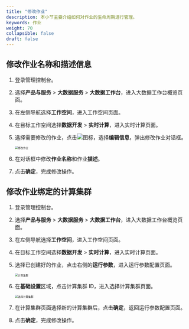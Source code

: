 ```yaml
---
title: "修改作业"
description: 本小节主要介绍如何对作业的生命周期进行管理。 
keywords: 作业
weight: 70
collapsible: false
draft: false
---
```


## 修改作业名称和描述信息

1. 登录管理控制台。
2. 选择**产品与服务** > **大数据服务** > **大数据工作台**，进入大数据工作台概览页面。
3. 在左侧导航选择**工作空间**，进入工作空间页面。
4. 在目标工作空间选择**数据开发** > **实时计算**，进入实时计算页面。
5. 选择需要修改的作业，点击![](../../../../_images/icon_more_job.png)图标，选择**编辑信息**，弹出修改作业对话框。

    <img src="/bigdata/dataomnis/_images/edit_job_name.png" alt="修改作业" style="zoom:50%;" />

6. 在对话框中修改**作业名称**和作业**描述**。
7. 点击**确定**，完成修改操作。

## 修改作业绑定的计算集群

1. 登录管理控制台。
2. 选择**产品与服务** > **大数据服务** > **大数据工作台**，进入大数据工作台概览页面。
3. 在左侧导航选择**工作空间**，进入工作空间页面。
4. 在目标工作空间选择**数据开发** > **实时计算**，进入实时计算页面。
5. 选择已创建好的作业，点击右侧的**运行参数**，进入运行参数配置页面。 

   <img src="/bigdata/dataomnis/_images/job_cluster.png" alt="计算集群" style="zoom:50%;" />

6. 在**基础设置**区域，点击计算集群 ID，进入选择计算集群页面。
   
   <img src="/bigdata/dataomnis/_images/select_job_cluster.png" alt="选择计算集群" style="zoom:50%;" /> 

7. 在计算集群页面选择新的计算集群后，点击**确定**，返回运行参数配置页面。
8. 点击**确定**，完成修改操作。


